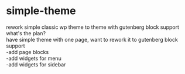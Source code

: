 # simple-theme
rework simple classic wp theme to theme with gutenberg block support<br />
what's the plan?<br />
have simple theme with one page, want to rework it to gutenberg block support<br />
-add page blocks<br /> 
-add widgets for menu<br />
-add widgets for sidebar
